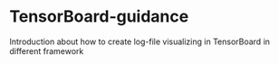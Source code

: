 # TensorBoard-guidance
Introduction about how to create log-file visualizing in TensorBoard in different framework
